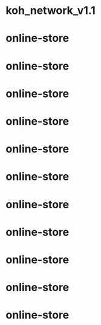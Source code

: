 # koh_network_v1.1
# online-store
# online-store
# online-store
# online-store
# online-store
# online-store
# online-store
# online-store
# online-store
# online-store
# online-store
